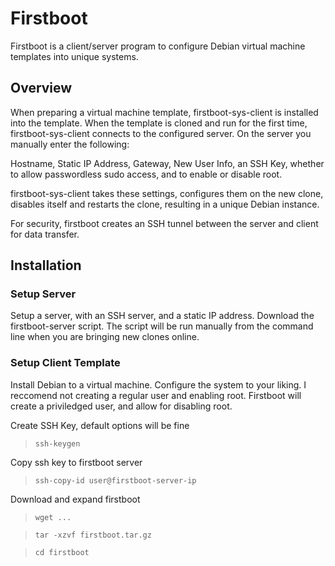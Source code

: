 # Firstboot

Firstboot is a client/server program to configure Debian virtual machine templates into unique systems. 

## Overview

When preparing a virtual machine template, firstboot-sys-client is installed into the template. When the template is cloned and run for the first time, firstboot-sys-client connects to the configured server. On the server you manually enter the following:

Hostname, Static IP Address, Gateway, New User Info, an SSH Key, whether to allow passwordless sudo access, and to enable or disable root. 

firstboot-sys-client takes these settings, configures them on the new clone, disables itself and restarts the clone, resulting in a unique Debian instance. 

For security, firstboot creates an SSH tunnel between the server and client for data transfer. 

## Installation

### Setup Server

Setup a server, with an SSH server, and a static IP address. Download the firstboot-server script. The script will be run manually from the command line when you are bringing new clones online. 


### Setup Client Template

Install Debian to a virtual machine. Configure the system to your liking. I reccomend not creating a regular user and enabling root. Firstboot will create a priviledged user, and allow for disabling root. 

Create SSH Key, default options will be fine

> `ssh-keygen`

Copy ssh key to firstboot server

> `ssh-copy-id user@firstboot-server-ip`

Download and expand firstboot

> `wget ...`

> `tar -xzvf firstboot.tar.gz`

> `cd firstboot`





